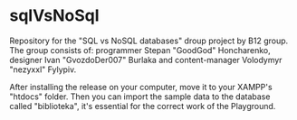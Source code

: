# sqlVsNoSql
Repository for the "SQL vs NoSQL databases" droup project by B12 group. The group consists of: programmer Stepan "GoodGod" Honcharenko, designer Ivan "GvozdoDer007" Burlaka and content-manager Volodymyr "nezyxxl" Fylypiv.

After installing the release on your computer, move it to your XAMPP's "htdocs" folder. 
Then you can import the sample data to the database called "biblioteka", it's essential for the correct work of the Playground.